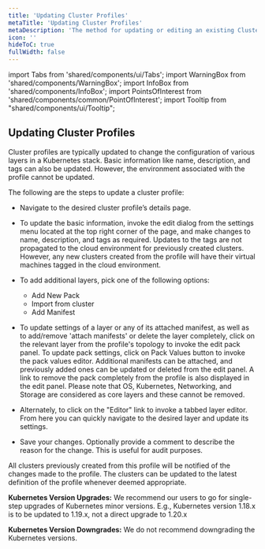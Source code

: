 ```yaml
---
title: 'Updating Cluster Profiles'
metaTitle: 'Updating Cluster Profiles'
metaDescription: 'The method for updating or editing an existing Cluster Profile on Spectro Cloud'
icon: ''
hideToC: true
fullWidth: false
---
```


import Tabs from 'shared/components/ui/Tabs';
import WarningBox from 'shared/components/WarningBox';
import InfoBox from 'shared/components/InfoBox';
import PointsOfInterest from 'shared/components/common/PointOfInterest';
import Tooltip from "shared/components/ui/Tooltip";

## Updating Cluster Profiles

Cluster profiles are typically updated to change the configuration of various layers in a Kubernetes stack. Basic information like name, description, and tags can also be updated. However, the environment associated with the profile cannot be updated.

The following are the steps to update a cluster profile:

- Navigate to the desired cluster profile’s details page.

- To update the basic information, invoke the edit dialog from the settings menu located at the top right corner of the page, and make changes to name, description, and tags as required. Updates to the tags are not propagated to the cloud environment for previously created clusters. However, any new clusters created from the profile will have their virtual machines tagged in the cloud environment.

* To add additional layers, pick one of the following options:

  - Add New Pack
  - Import from cluster
  - Add Manifest

* To update settings of a layer or any of its attached manifest, as well as to add/remove 'attach manifests' or delete the layer completely, click on the relevant layer from the profile's topology to invoke the edit pack panel. To update pack settings, click on Pack Values button to invoke the pack values editor. Additional manifests can be attached, and previously added ones can be updated or deleted from the edit panel. A link to remove the pack completely from the profile is also displayed in the edit panel. <WarningBox>Please note that OS, Kubernetes, Networking, and Storage are considered as core layers and these cannot be removed.</WarningBox>
* Alternately, to click on the "Editor" link to invoke a tabbed layer editor. From here you can quickly navigate to the desired layer and update its settings.
* Save your changes. Optionally provide a comment to describe the reason for the change. This is useful for audit purposes.

All clusters previously created from this profile will be notified of the changes made to the profile. The clusters can be updated to the latest definition of the profile whenever deemed appropriate.

<InfoBox>

**Kubernetes Version Upgrades:** We recommend our users to go for single-step upgrades of Kubernetes minor versions. E.g., Kubernetes version 1.18.x is to be updated to 1.19.x, not a direct upgrade to 1.20.x

**Kubernetes Version Downgrades:** We do not recommend downgrading the Kubernetes versions.

</InfoBox>
